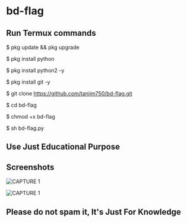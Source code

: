 # bd-flag

## Run Termux commands


$ pkg update && pkg upgrade


$ pkg install python


$ pkg install python2 -y




$ pkg install git -y


$ git clone https://github.com/tanjim750/bd-flag.git


$ cd bd-flag


$ chmod +x bd-flag


$ sh bd-flag.py



##  Use Just Educational Purpose


## Screenshots 

![CAPTURE 1](https://github.com/tanjim750/bd-flag/blob/master/Screenshot2.jpg)

![CAPTURE 1](https://github.com/tanjim750/bd-flag/blob/master/Screenshot1.jpg)




## Please do not spam it, It's Just For Knowledge




